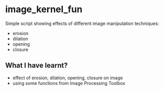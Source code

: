 # image_kernel_fun

Simple script showing effects of different image manipulation techniques:
  * erosion
  * dilation
  * opening
  * closure

## What I have learnt?

  * effect of erosion, dilation, opening, closure on image
  * using some functions from Image Processing Toolbox
